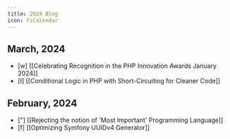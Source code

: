 ```yaml
---
title: 2024 Blog
icon: FiCalendar
---
```

## March, 2024
- [w] [[Celebrating Recognition in the PHP Innovation Awards January 2024]]
- [I] [[Conditional Logic in PHP with Short-Circuiting for Cleaner Code]]
## February, 2024
- ["] [[Rejecting the notion of 'Most Important' Programming Language]]
- [f] [[Optimizing Symfony UUIDv4 Generator]]
